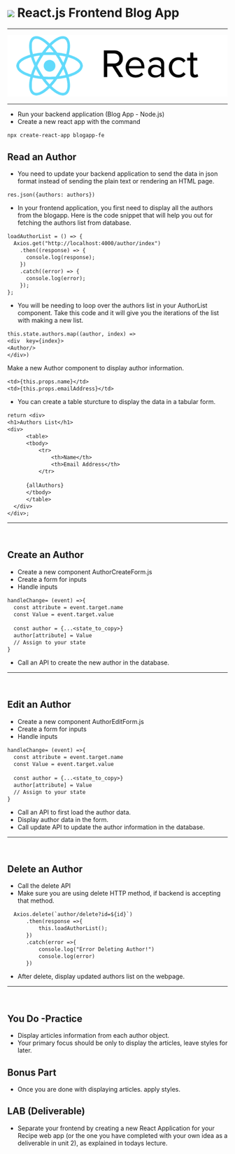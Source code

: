# ![](https://ga-dash.s3.amazonaws.com/production/assets/logo-9f88ae6c9c3871690e33280fcf557f33.png) React.js Frontend Blog App

---

![react-logo](./images/react-white-logo.png)

---

- Run your backend application (Blog App - Node.js)
- Create a new react app with the command

```
npx create-react-app blogapp-fe
```

## Read an Author
- You need to update your backend application to send the data in json format instead of sending the plain text or rendering an HTML page.

```
res.json({authors: authors}) 
```

- In your frontend application, you first need to display all the authors from the blogapp. Here is the code snippet that will help you out for fetching the authors list from database.

```
loadAuthorList = () => {
  Axios.get("http://localhost:4000/author/index")
    .then((response) => {
      console.log(response);
    })
    .catch((error) => {
      console.log(error);
    });
};
```

- You will be needing to loop over the authors list in your AuthorList component. Take this code and it will give you the iterations of the list with making a new list.

```
this.state.authors.map((author, index) =>
<div  key={index}>
<Author/>
</div>)
```

Make a new Author component to display author information.

```
<td>{this.props.name}</td> 
<td>{this.props.emailAddress}</td> 
```

- You can create a table sturcture to display the data in a tabular form.
```
return <div>
<h1>Authors List</h1>
<div>
      <table>
      <tbody>
          <tr>
              <th>Name</th>
              <th>Email Address</th>
          </tr>

      {allAuthors}
      </tbody>
      </table>
  </div>
</div>;
```
<hr><br>

## Create an Author

- Create a new component AuthorCreateForm.js
- Create a form for inputs
- Handle inputs

```
handleChange= (event) =>{
  const attribute = event.target.name
  const Value = event.target.value

  const author = {...<state_to_copy>}
  author[attribute] = Value
  // Assign to your state
}
```

- Call an API to create the new author in the database.

<hr><br>

## Edit an Author

- Create a new component AuthorEditForm.js
- Create a form for inputs
- Handle inputs

```
handleChange= (event) =>{
  const attribute = event.target.name
  const Value = event.target.value

  const author = {...<state_to_copy>}
  author[attribute] = Value
  // Assign to your state
}
```

- Call an API to first load the author data.
- Display author data in the form.
- Call update API to update the author information in the database.

<hr><br>

## Delete an Author

- Call the delete API
- Make sure you are using delete HTTP method, if backend is accepting that method.

```
  Axios.delete(`author/delete?id=${id}`)
      .then(response =>{
          this.loadAuthorList();
      })
      .catch(error =>{
          console.log("Error Deleting Author!")
          console.log(error)
      })
```

- After delete, display updated authors list on the webpage.

<hr><br>

## You Do -Practice
- Display articles information from each author object.
- Your primary focus should be only to display the articles, leave styles for later.

## Bonus Part
- Once you are done with displaying articles. apply styles.


## LAB (Deliverable)
- Separate your frontend by creating a new React Application for your Recipe web app (or the one you have completed with your own idea as a deliverable in unit 2), as explained in todays lecture.



